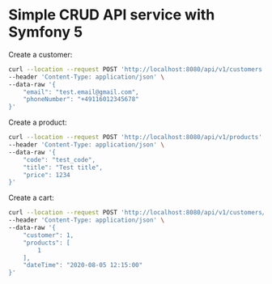 # Simple CRUD API service with Symfony 5

Create a customer:

```sh
curl --location --request POST 'http://localhost:8080/api/v1/customers' \
--header 'Content-Type: application/json' \
--data-raw '{
    "email": "test.email@gmail.com",
    "phoneNumber": "+49116012345678"
}'
```

Create a product:

```sh
curl --location --request POST 'http://localhost:8080/api/v1/products' \
--header 'Content-Type: application/json' \
--data-raw '{
    "code": "test_code",
    "title": "Test title",
    "price": 1234
}'
```

Create a cart:

```sh
curl --location --request POST 'http://localhost:8080/api/v1/customers/cart' \
--header 'Content-Type: application/json' \
--data-raw '{
    "customer": 1,
    "products": [
        1
    ],
    "dateTime": "2020-08-05 12:15:00"
}'
```
